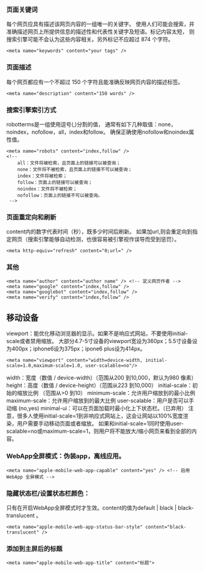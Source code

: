 ### 页面关键词
每个网页应具有描述该网页内容的一组唯一的关键字。
使用人们可能会搜索，并准确描述网页上所提供信息的描述性和代表性关键字及短语。标记内容太短，
则搜索引擎可能不会认为这些内容相关。另外标记不应超过 874 个字符。
```
<meta name="keywords" content="your tags" />
```
### 页面描述
每个网页都应有一个不超过 150 个字符且能准确反映网页内容的描述标签。
```
<meta name="description" content="150 words" />
```
### 搜索引擎索引方式
robotterms是一组使用逗号(,)分割的值，
通常有如下几种取值：none，noindex，nofollow，all，index和follow。
确保正确使用nofollow和noindex属性值。
```
<meta name="robots" content="index,follow" />
<!--
    all：文件将被检索，且页面上的链接可以被查询；
    none：文件将不被检索，且页面上的链接不可以被查询；
    index：文件将被检索；
    follow：页面上的链接可以被查询；
    noindex：文件将不被检索；
    nofollow：页面上的链接不可以被查询。
 -->
 ```
 ### 页面重定向和刷新
 content内的数字代表时间（秒），既多少时间后刷新。
 如果加url,则会重定向到指定网页（搜索引擎能够自动检测，也很容易被引擎视作误导而受到惩罚）。
 ```
<meta http-equiv="refresh" content="0;url=" />
 ```
 ### 其他
 ```
<meta name="author" content="author name" /> <!-- 定义网页作者 -->
<meta name="google" content="index,follow" />
<meta name="googlebot" content="index,follow" />
<meta name="verify" content="index,follow" />
 ```
 
## 移动设备
viewport：能优化移动浏览器的显示。如果不是响应式网站，不要使用initial-scale或者禁用缩放。
大部分4.7-5寸设备的viewport宽设为360px；5.5寸设备设为400px；iphone6设为375px；ipone6 plus设为414px。
 ```
<meta name="viewport" content="width=device-width, initial-scale=1.0,maximum-scale=1.0, user-scalable=no"/>
 ```
<!-- `width=device-width` 会导致 iPhone 5 添加到主屏后以 WebApp 全屏模式打开页面时出现黑边  -->
width：宽度（数值 / device-width）（范围从200 到10,000，默认为980 像素）
height：高度（数值 / device-height）（范围从223 到10,000）
initial-scale：初始的缩放比例 （范围从>0 到10）
minimum-scale：允许用户缩放到的最小比例
maximum-scale：允许用户缩放到的最大比例
user-scalable：用户是否可以手动缩 (no,yes)
minimal-ui：可以在页面加载时最小化上下状态栏。（已弃用）
注意，很多人使用initial-scale=1到非响应式网站上，这会让网站以100%宽度渲染，用户需要手动移动页面或者缩放。
如果和initial-scale=1同时使用user-scalable=no或maximum-scale=1，则用户将不能放大/缩小网页来看到全部的内容。

 ### WebApp全屏模式：伪装app，离线应用。
  ```
<meta name="apple-mobile-web-app-capable" content="yes" /> <!-- 启用 WebApp 全屏模式 -->
 ```
 ### 隐藏状态栏/设置状态栏颜色：
 只有在开启WebApp全屏模式时才生效。content的值为default | black | black-translucent 。
 ```
<meta name="apple-mobile-web-app-status-bar-style" content="black-translucent" />
 ```
 ### 添加到主屏后的标题
 ```
<meta name="apple-mobile-web-app-title" content="标题">
 ```
